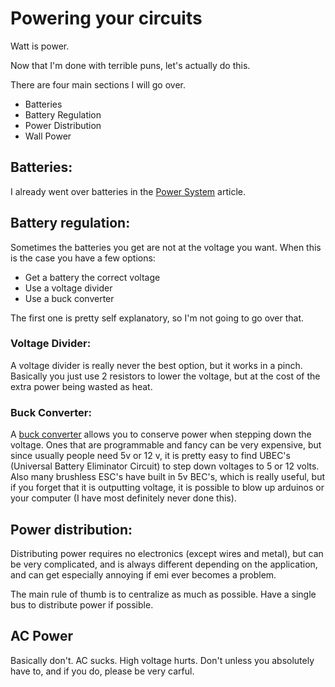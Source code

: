 # Powering your circuits

Watt is power.

Now that I'm done with terrible puns, let's actually do this.

There are four main sections I will go over.

* Batteries
* Battery Regulation
* Power Distribution
* Wall Power

## Batteries:

I already went over batteries in the [Power System](/general-resources/robotics/power-system.md) article.

## Battery regulation:

Sometimes the batteries you get are not at the voltage you want. When this is the case you have a few options:

* Get a battery the correct voltage
* Use a voltage divider
* Use a buck converter 

The first one is pretty self explanatory, so I'm not going to go over that.

### Voltage Divider:

A voltage divider is really never the best option, but it works in a pinch. Basically you just use 2 resistors to lower the voltage, but at the cost of the extra power being wasted as heat.

### Buck Converter:

A [buck converter](https://en.wikipedia.org/wiki/Buck_converter) allows you to conserve power when stepping down the voltage. Ones that are programmable and fancy can be very expensive, but since usually people need 5v or 12 v, it is pretty easy to find UBEC's \(Universal Battery Eliminator Circuit\) to step down voltages to 5 or 12 volts. Also many brushless ESC's have built in 5v BEC's, which is really useful, but if you forget that it is outputting voltage, it is possible to blow up arduinos or your computer \(I have most definitely never done this\).

## Power distribution:

Distributing power requires no electronics \(except wires and metal\), but can be very complicated, and is always different depending on the application, and can get especially annoying if emi ever becomes a problem. 

The main rule of thumb is to centralize as much as possible. Have a single bus to distribute power if possible.

## AC Power

Basically don't. AC sucks. High voltage hurts. Don't unless you absolutely have to, and if you do, please be very carful.


